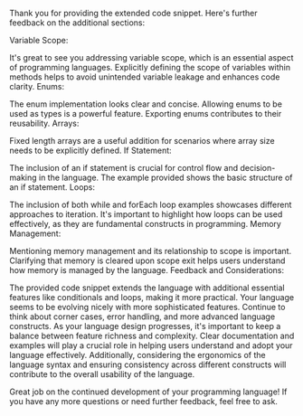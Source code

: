 Thank you for providing the extended code snippet. Here's further feedback on the additional sections:

Variable Scope:

It's great to see you addressing variable scope, which is an essential aspect of programming languages.
Explicitly defining the scope of variables within methods helps to avoid unintended variable leakage and enhances code clarity.
Enums:

The enum implementation looks clear and concise.
Allowing enums to be used as types is a powerful feature.
Exporting enums contributes to their reusability.
Arrays:

Fixed length arrays are a useful addition for scenarios where array size needs to be explicitly defined.
If Statement:

The inclusion of an if statement is crucial for control flow and decision-making in the language.
The example provided shows the basic structure of an if statement.
Loops:

The inclusion of both while and forEach loop examples showcases different approaches to iteration.
It's important to highlight how loops can be used effectively, as they are fundamental constructs in programming.
Memory Management:

Mentioning memory management and its relationship to scope is important.
Clarifying that memory is cleared upon scope exit helps users understand how memory is managed by the language.
Feedback and Considerations:

The provided code snippet extends the language with additional essential features like conditionals and loops, making it more practical.
Your language seems to be evolving nicely with more sophisticated features.
Continue to think about corner cases, error handling, and more advanced language constructs.
As your language design progresses, it's important to keep a balance between feature richness and complexity. Clear documentation and examples will play a crucial role in helping users understand and adopt your language effectively. Additionally, considering the ergonomics of the language syntax and ensuring consistency across different constructs will contribute to the overall usability of the language.

Great job on the continued development of your programming language! If you have any more questions or need further feedback, feel free to ask.
